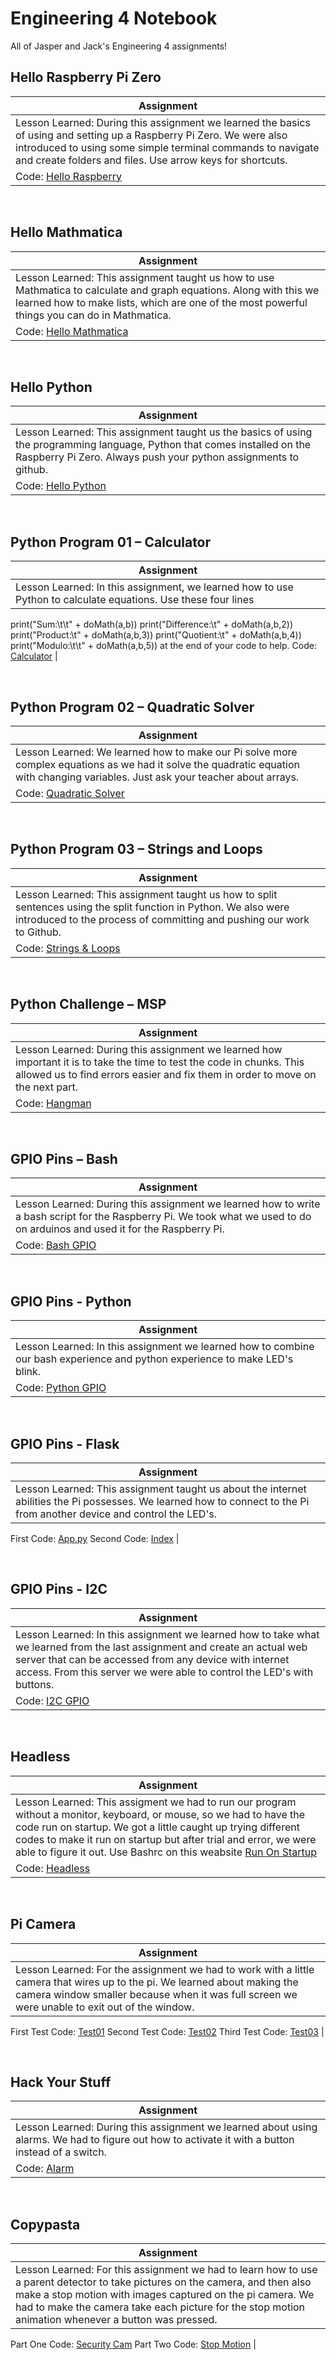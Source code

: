 # Engineering 4 Notebook 
 All of Jasper and Jack's Engineering 4 assignments!

## Hello Raspberry Pi Zero 
| Assignment  |
| ----- |
| Lesson Learned: During this assignment we learned the basics of using and setting up a Raspberry Pi Zero. We were also introduced to using some simple terminal commands to navigate and create folders and files. Use arrow keys for shortcuts.
Code: [Hello Raspberry](https://github.com/jasacrum/Engineering_4_Notebook/blob/master/Python/Flask/hello_world/app.py) |

&nbsp;
&nbsp;
## Hello Mathmatica
| Assignment |
| ----- |
| Lesson Learned: This assignment taught us how to use Mathmatica to calculate and graph equations. Along with this we learned how to make lists, which are one of the most powerful things you can do in Mathmatica. 
Code: [Hello Mathmatica](https://github.com/jasacrum/Engineering_4_Notebook/blob/master/Mathematica_Plot.nb) |

&nbsp;
&nbsp;
## Hello Python
| Assignment |
| ----- |
| Lesson Learned: This assignment taught us the basics of using the programming language, Python that comes installed on the Raspberry Pi Zero. Always push your python assignments to github.
Code: [Hello Python](https://github.com/jasacrum/Engineering_4_Notebook/blob/master/Python/lesson00.py) |

&nbsp;
&nbsp;
## Python Program 01 – Calculator
| Assignment |
| ----- |
| Lesson Learned: In this assignment, we learned how to use Python to calculate equations. Use these four lines 
print("Sum:\t\t" + doMath(a,b))
print("Difference:\t" + doMath(a,b,2))
print("Product:\t" + doMath(a,b,3))
print("Quotient:\t" + doMath(a,b,4))
print("Modulo:\t\t" + doMath(a,b,5))
at the end of your code to help.
Code: [Calculator](https://github.com/jasacrum/Engineering_4_Notebook/blob/master/Python/calculator.py) |

&nbsp;
&nbsp;
## Python Program 02 – Quadratic Solver
| Assignment |
| ----- |
| Lesson Learned: We learned how to make our Pi solve more complex equations as we had it solve the quadratic equation with changing variables. Just ask your teacher about arrays.
Code: [Quadratic Solver](https://github.com/jasacrum/Engineering_4_Notebook/blob/master/Python/quadraticsolver.py) |

&nbsp;
&nbsp;
## Python Program 03 – Strings and Loops
| Assignment |
| ----- |
| Lesson Learned: This assignment taught us how to split sentences using the split function in Python. We also were introduced to the process of committing and pushing our work to Github.
Code: [Strings & Loops]( https://github.com/jasacrum/Engineering_4_Notebook/blob/master/Python/stringsandloops.py) |

&nbsp;
&nbsp;
## Python Challenge – MSP
| Assignment |
| ----- |
| Lesson Learned: During this assignment we learned how important it is to take the time to test the code in chunks. This allowed us to find errors easier and fix them in order to move on the next part.
Code: [Hangman](https://github.com/jasacrum/Engineering_4_Notebook/blob/master/Python/hangman.py) |

&nbsp;
&nbsp;
## GPIO Pins – Bash
| Assignment |
| ----- |
| Lesson Learned: During this assignment we learned how to write a bash script for the Raspberry Pi. We took what we used to do on arduinos and used it for the Raspberry Pi.
Code: [Bash GPIO](https://github.com/jasacrum/Engineering_4_Notebook/blob/master/Scripts/bash_gpio.sh) |

&nbsp;
&nbsp;
## GPIO Pins - Python
| Assignment |
| ----- |
| Lesson Learned: In this assignment we learned how to combine our bash experience and python experience to make LED's blink.
Code: [Python GPIO](https://github.com/jasacrum/Engineering_4_Notebook/blob/master/Python/gpiopins.py) |

&nbsp;
&nbsp;
## GPIO Pins - Flask
| Assignment |
| ----- |
| Lesson Learned: This assignment taught us about the internet abilities the Pi possesses. We learned how to connect to the Pi from another device and control the LED's.
First Code: [App.py](https://github.com/jasacrum/Engineering_4_Notebook/blob/master/Python/Flask/gpio/app.py)
Second Code: [Index](https://github.com/jasacrum/Engineering_4_Notebook/blob/master/Python/Flask/gpio/templates/index.html) |

&nbsp;
&nbsp;
## GPIO Pins - I2C
| Assignment |
| ----- |
| Lesson Learned: In this assignment we learned how to take what we learned from the last assignment and create an actual web server that can be accessed from any device with internet access. From this server we were able to control the LED's with buttons.
Code: [I2C GPIO](https://github.com/jasacrum/Engineering_4_Notebook/blob/master/Python/i2c.py) |

&nbsp;
&nbsp;
## Headless
| Assignment |
| ----- |
| Lesson Learned: This assigment we had to run our program without a monitor, keyboard, or mouse, so we had to have the code run on startup. We got a little caught up trying different codes to make it run on startup but after trial and error, we were able to figure it out. Use Bashrc on this weabsite [Run On Startup](https://www.dexterindustries.com/howto/run-a-program-on-your-raspberry-pi-at-startup/)
Code: [Headless](https://github.com/jasacrum/Engineering_4_Notebook/blob/master/Python/Headless.py) |

&nbsp;
&nbsp;
## Pi Camera
| Assignment |
| ----- |
| Lesson Learned: For the assignment we had to work with a little camera that wires up to the pi. We learned about making the camera window smaller because when it was full screen we were unable to exit out of the window.
First Test Code: [Test01](https://github.com/jasacrum/Engineering_4_Notebook/blob/master/Python/camera_test01.py)
Second Test Code: [Test02](https://github.com/jasacrum/Engineering_4_Notebook/blob/master/Python/camera_test02.py) 
Third Test Code: [Test03](https://github.com/jasacrum/Engineering_4_Notebook/blob/master/Python/camera_test03.py) |

&nbsp;
&nbsp;
## Hack Your Stuff
| Assignment |
| ----- |
| Lesson Learned: During this assignment we learned about using alarms. We had to figure out how to activate it with a button instead of a switch.
Code: [Alarm](https://github.com/jasacrum/Engineering_4_Notebook/blob/master/Python/Beeper.py) |

&nbsp;
&nbsp;
## Copypasta
| Assignment |
| ----- |
| Lesson Learned: For this assignment we had to learn how to use a parent detector to take pictures on the camera, and then also make a stop motion with images captured on the pi camera. We had to make the camera take each picture for the stop motion animation whenever a button was pressed.
Part One Code: [Security Cam](https://github.com/jasacrum/Engineering_4_Notebook/blob/master/Python/parent-detector.py) 
Part Two Code: [Stop Motion](https://github.com/jasacrum/Engineering_4_Notebook/blob/master/Python/stopanimation.py) |
